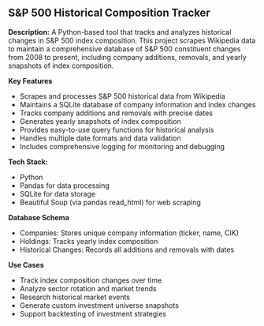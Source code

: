 ## S&P 500 Historical Composition Tracker

**Description:**
A Python-based tool that tracks and analyzes historical changes in S&P 500 index composition. This project scrapes Wikipedia data to maintain a comprehensive database of S&P 500 constituent changes from 2008 to present, including company additions, removals, and yearly snapshots of index composition.

**Key Features**
- Scrapes and processes S&P 500 historical data from Wikipedia
- Maintains a SQLite database of company information and index changes
- Tracks company additions and removals with precise dates
- Generates yearly snapshots of index composition
- Provides easy-to-use query functions for historical analysis
- Handles multiple date formats and data validation
- Includes comprehensive logging for monitoring and debugging

**Tech Stack:**
- Python
- Pandas for data processing
- SQLite for data storage
- Beautiful Soup (via pandas read_html) for web scraping

**Database Schema**
- Companies: Stores unique company information (ticker, name, CIK)
- Holdings: Tracks yearly index composition
- Historical Changes: Records all additions and removals with dates

**Use Cases**
- Track index composition changes over time
- Analyze sector rotation and market trends
- Research historical market events
- Generate custom investment universe snapshots
- Support backtesting of investment strategies

